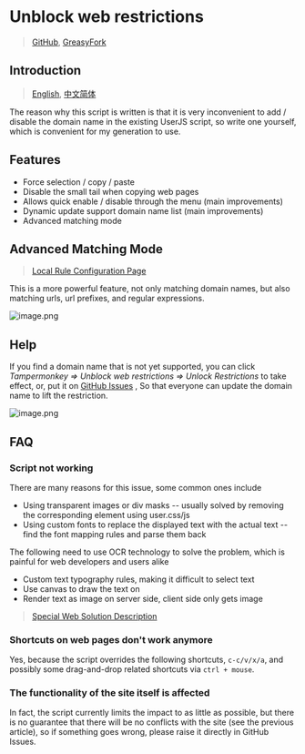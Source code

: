 ﻿# Unblock web restrictions

> [GitHub](https://github.com/rxliuli/userjs/blob/master/packages/unblock-web-restrictions/), [GreasyFork](https://greasyfork.org/zh-CN/scripts/391193)

## Introduction

> [English](https://github.com/rxliuli/userjs/blob/master/packages/unblock-web-restrictions/README.md), [中文简体](https://github.com/rxliuli/userjs/blob/master/packages/unblock-web-restrictions/README.zhCN.md)

The reason why this script is written is that it is very inconvenient to add / disable the domain name in the existing UserJS script, so write one yourself, which is convenient for my generation to use.

## Features

- Force selection / copy / paste
- Disable the small tail when copying web pages
- Allows quick enable / disable through the menu (main improvements)
- Dynamic update support domain name list (main improvements)
- Advanced matching mode

## Advanced Matching Mode

> [Local Rule Configuration Page](https://userjs.rxliuli.com/)

This is a more powerful feature, not only matching domain names, but also matching urls, url prefixes, and regular expressions.

![image.png](https://i.loli.net/2020/05/17/4Piwq6CbGIfx1HU.png)

## Help

If you find a domain name that is not yet supported, you can click _Tampermonkey => Unblock web restrictions => Unlock Restrictions_ to take effect, or, put it on [GitHub Issues](https://github.com/rxliuli/userjs/issues) , So that everyone can update the domain name to lift the restriction.

![image.png](https://i.loli.net/2019/10/15/xypJIQnbtN4DuWM.png)

## FAQ

### Script not working

There are many reasons for this issue, some common ones include

- Using transparent images or div masks -- usually solved by removing the corresponding element using user.css/js
- Using custom fonts to replace the displayed text with the actual text -- find the font mapping rules and parse them back

The following need to use OCR technology to solve the problem, which is painful for web developers and users alike

- Custom text typography rules, making it difficult to select text
- Use canvas to draw the text on
- Render text as image on server side, client side only gets image

> [Special Web Solution Description](https://github.com/rxliuli/userjs/blob/master/packages/unblock-web-restrictions/docs/SpecialPages.md)

### Shortcuts on web pages don't work anymore

Yes, because the script overrides the following shortcuts, `c-c/v/x/a`, and possibly some drag-and-drop related shortcuts via `ctrl + mouse`.

### The functionality of the site itself is affected

In fact, the script currently limits the impact to as little as possible, but there is no guarantee that there will be no conflicts with the site (see the previous article), so if something goes wrong, please raise it directly in GitHub Issues.
